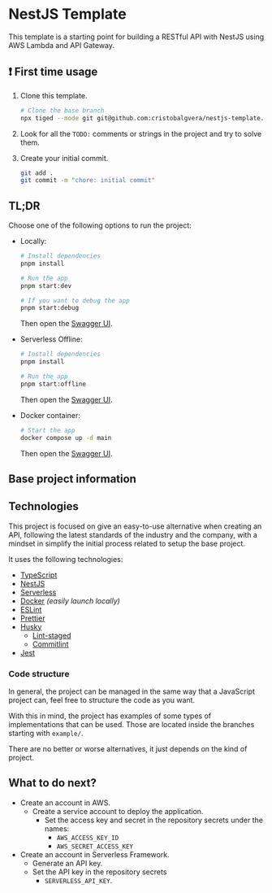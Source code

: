 # NestJS Template

<!-- TODO: Complete this section with information about the project -->

This template is a starting point for building a RESTful API with
NestJS using AWS Lambda and API Gateway.

## :exclamation: First time usage <!-- TODO: Remove this section -->

1. Clone this template.

   ```bash
   # Clone the base branch
   npx tiged --mode git git@github.com:cristobalgvera/nestjs-template.git <YOUR_PROJECT_NAME>
   ```

1. Look for all the `TODO:` comments or strings in the project and try to solve them.
1. Create your initial commit.

   ```bash
   git add .
   git commit -m "chore: initial commit"
   ```

## TL;DR

Choose one of the following options to run the project:

- Locally:

  ```bash
  # Install dependencies
  pnpm install

  # Run the app
  pnpm start:dev

  # If you want to debug the app
  pnpm start:debug
  ```

  Then open the [Swagger UI](http://localhost:3000/api).

- Serverless Offline:

  ```bash
  # Install dependencies
  pnpm install

  # Run the app
  pnpm start:offline
  ```

  Then open the [Swagger UI](http://localhost:3000/local/api).

- Docker container:

  ```bash
  # Start the app
  docker compose up -d main
  ```

  Then open the [Swagger UI](http://localhost:3000/api).

## Base project information

## Technologies

This project is focused on give an easy-to-use alternative when creating an API,
following the latest standards of the industry and the company, with a mindset
in simplify the initial process related to setup the base project.

It uses the following technologies:

- [TypeScript](https://www.typescriptlang.org)
- [NestJS](https://nestjs.com)
- [Serverless](https://www.serverless.com)
- [Docker](https://www.docker.com) _(easily launch locally)_
- [ESLint](https://eslint.org)
- [Prettier](https://prettier.io)
- [Husky](https://typicode.github.io/husky)
  - [Lint-staged](https://github.com/lint-staged/lint-staged)
  - [Commitlint](https://commitlint.js.org)
- [Jest](https://jestjs.io)

### Code structure

In general, the project can be managed in the same way that a JavaScript
project can, feel free to structure the code as you want.

With this in mind, the project has examples of some types of implementations
that can be used. Those are located inside the branches starting with `example/`.

There are no better or worse alternatives, it just depends on the kind
of project.

## What to do next?

- Create an account in AWS.
  - Create a service account to deploy the application.
    - Set the access key and secret in the repository secrets under the names:
      - `AWS_ACCESS_KEY_ID`
      - `AWS_SECRET_ACCESS_KEY`
- Create an account in Serverless Framework.
  - Generate an API key.
  - Set the API key in the repository secrets
    - `SERVERLESS_API_KEY`.
